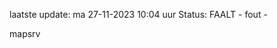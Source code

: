 laatste update: 
ma 27-11-2023 10:04   uur 
Status: FAALT - fout - 
<div class="service R">mapsrv</div>
